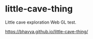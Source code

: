 # little-cave-thing
Little cave exploration Web GL test.

https://bhavya.github.io/little-cave-thing/

